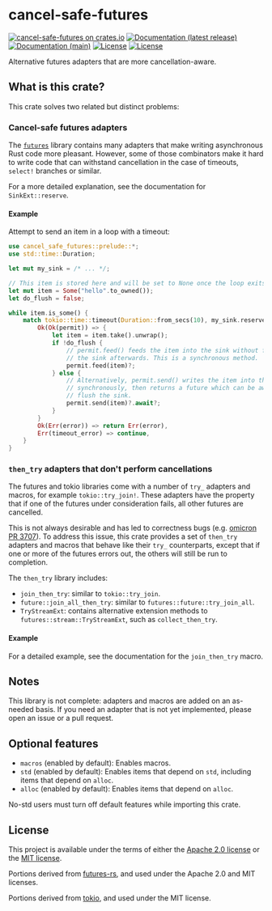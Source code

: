 # cancel-safe-futures

[![cancel-safe-futures on crates.io](https://img.shields.io/crates/v/cancel-safe-futures)](https://crates.io/crates/cancel-safe-futures)
[![Documentation (latest release)](https://img.shields.io/badge/docs-latest%20version-brightgreen.svg)](https://docs.rs/cancel-safe-futures)
[![Documentation (main)](https://img.shields.io/badge/docs-main-brightgreen)](https://oxidecomputer.github.io/cancel-safe-futures/rustdoc/cancel_safe_futures/)
[![License](https://img.shields.io/badge/license-Apache-green.svg)](LICENSE-APACHE)
[![License](https://img.shields.io/badge/license-MIT-green.svg)](LICENSE-MIT)

Alternative futures adapters that are more cancellation-aware.

## What is this crate?

This crate solves two related but distinct problems:

### Cancel-safe futures adapters

The [`futures`](https://docs.rs/futures/latest/futures/) library contains many adapters that
make writing asynchronous Rust code more pleasant. However, some of those combinators make it
hard to write code that can withstand cancellation in the case of timeouts, `select!` branches
or similar.

For a more detailed explanation, see the documentation for `SinkExt::reserve`.

#### Example

Attempt to send an item in a loop with a timeout:

```rust
use cancel_safe_futures::prelude::*;
use std::time::Duration;

let mut my_sink = /* ... */;

// This item is stored here and will be set to None once the loop exits successfully.
let mut item = Some("hello".to_owned());
let do_flush = false;

while item.is_some() {
    match tokio::time::timeout(Duration::from_secs(10), my_sink.reserve()).await {
        Ok(Ok(permit)) => {
            let item = item.take().unwrap();
            if !do_flush {
                // permit.feed() feeds the item into the sink without flushing
                // the sink afterwards. This is a synchronous method.
                permit.feed(item)?;
            } else {
                // Alternatively, permit.send() writes the item into the sink
                // synchronously, then returns a future which can be awaited to
                // flush the sink.
                permit.send(item)?.await?;
            }
        }
        Ok(Err(error)) => return Err(error),
        Err(timeout_error) => continue,
    }
}

```

### `then_try` adapters that don't perform cancellations

The futures and tokio libraries come with a number of `try_` adapters and macros, for example
`tokio::try_join!`. These adapters have the property that if one of the futures under
consideration fails, all other futures are cancelled.

This is not always desirable and has led to correctness bugs (e.g. [omicron PR
3707](https://github.com/oxidecomputer/omicron/pull/3707)). To address this issue, this crate
provides a set of `then_try` adapters and macros that behave like their `try_` counterparts,
except that if one or more of the futures errors out, the others will still be run to
completion.

The `then_try` library includes:

* `join_then_try`: similar to `tokio::try_join`.
* `future::join_all_then_try`: similar to `futures::future::try_join_all`.
* `TryStreamExt`: contains alternative extension methods to `futures::stream::TryStreamExt`,
  such as `collect_then_try`.

#### Example

For a detailed example, see the documentation for the `join_then_try` macro.

## Notes

This library is not complete: adapters and macros are added on an as-needed basis. If you need
an adapter that is not yet implemented, please open an issue or a pull request.

## Optional features

* `macros` (enabled by default): Enables macros.
* `std` (enabled by default): Enables items that depend on `std`, including items that depend on
  `alloc`.
* `alloc` (enabled by default): Enables items that depend on `alloc`.

No-std users must turn off default features while importing this crate.

## License

This project is available under the terms of either the [Apache 2.0 license](LICENSE-APACHE) or the [MIT
license](LICENSE-MIT).

Portions derived from [futures-rs](https://github.com/rust-lang/futures-rs), and used under the
Apache 2.0 and MIT licenses.

Portions derived from [tokio](https://github.com/tokio-rs/tokio), and used under the MIT license.

<!--
README.md is generated from README.tpl by cargo readme. To regenerate:

cargo install cargo-readme
cargo readme > README.md
-->
